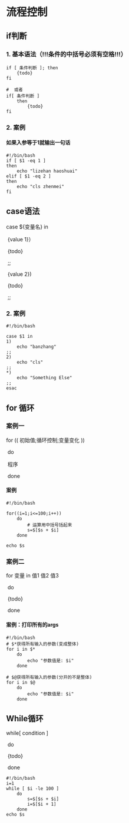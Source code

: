 # 流程控制

## if判断

### 1. 基本语法（!!!条件的中括号必须有空格!!!）

```shell
if [ 条件判断 ]; then
	{todo}
fi

#  或者
if[ 条件判断 ]
	then
		{todo}
fi
```

### 2. 案例

#### 如果入参等于1就输出一句话

```shell
#!/bin/bash
if [ $1 -eq 1 ]
then
	echo "lizehan haoshuai"
elif [ $1 -eq 2 ]
then 
	echo "cls zhenmei"
fi
```

## case语法

case ${变量名} in 

​	{value 1}）

​			{todo}

​			;;

​	{value 2})

​			{todo}

​			;;

### 2. 案例

```shell
#!/bin/bash

case $1 in
1)
	echo "banzhang"
;;
2) 
	echo "cls"
;;
*)
	echo "Something Else"
;;
esac
```

## for 循环

### 案例一

for (( 初始值;循环控制;变量变化 ))

​	do

​		程序

​	done

####  案例

```shell
#!/bin/bash

for((i=1;i<=100;i++))
    do
    	# 运算用中括号括起来
        s=$[$s + $i]
    done

echo $s
```

### 案例二

for 变量 in 值1 值2 值3

​	do

​		{todo}

​	done

#### 案例：打印所有的args

```shell
#!/bin/bash
# $*获得所有输入的参数(变成整体)
for i in $*
	do
		echo "参数值是: $i"
	done

# $@获得所有输入的参数(分开的不是整体)
for i in $@
	do
		echo "参数值是: $i"
	done
```

## While循环

while[ condition ]

​	do

​		{todo}

​	done

```shell
#!/bin/bash
i=1
while [ $i -le 100 ]
	do 
		s=$[$s + $i]
		i=$[$i + 1]
	done
echo $s
```

